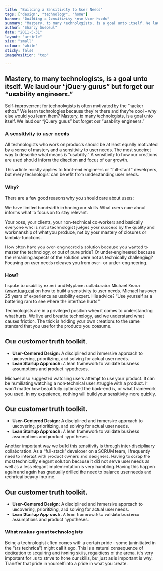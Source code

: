 ```yaml
---
title: "Building a Sensitivity to User Needs"
tags: ["design", "technology", "home"]
banner: "Building a Sensitivity \nto User Needs"
summary: "Mastery, to many technologists, is a goal unto itself. We laud our jQuery gurus but forget our usability engineers."
author: "Shanly Suepaul"
date: "2011-5-31"
layout: "article"
size: "small"
colour: "white"
sticky: false
imagePosition: "top"

---
```


## Mastery, to many technologists, is a goal unto itself. We laud our “jQuery gurus” but forget our “usability engineers.”

Self-improvement for technologists is often motivated by the “hacker ethos.” We learn technologies because they're there and they're cool – why else would you learn them? Mastery, to many technologists, is a goal unto itself. We laud our “jQuery gurus” but forget our “usability engineers.”

### A sensitivity to user needs

All technologists who work on products should be at least equally motivated by a sense of mastery and a sensitivity to user needs. The most succinct way to describe what means is “usability.” A sensitivity to how our creations are used should inform the direction and focus of our growth.

This article mostly applies to front-end engineers or “full-stack” developers, but every technologist can benefit from understanding user needs.

### Why?

There are a few good reasons why you should care about users:

We have limited bandwidth in honing our skills. What users care about informs what to focus on to stay relevant.

Your boss, your clients, your non-technical co-workers and basically everyone who is not a technologist judges your success by the quality and workmanship of what you produce, not by your mastery of closures or lambda-functions.

How often have you over-engineered a solution because you wanted to master the technology, or out of pure pride? Or under-engineered because the remaining aspects of the solution were not as technically challenging? Focusing on user needs releases you from over- or under-engineering.

### How?

I spoke to usability expert and Myplanet collaborator Michael Keara (www.tuag.ca) on how to build a sensitivity to user needs. Michael has over 25 years of experience as usability expert. His advice? “Use yourself as a battering ram to see where the interface hurts.”

Technologists are in a privileged position when it comes to understanding what hurts. We live and breathe technology, and we understand what causes friction. The trick is holding your own creations to the same standard that you use for the products you consume.

<div class="fancy-list orange">
  <h2>Our customer truth toolkit.</h2>
  <ul class="doodle">
    <li class="doodle1"><strong>User-Centered Design:</strong> A disciplined and immersive approach to uncovering, prioritizing, and solving for actual user needs.</li>
    <li class="doodle2"><strong>Lean Startup Approach:</strong> A lean framework to validate business assumptions and product hypotheses.</li>
  </ul>
</div>

Michael also suggested watching users attempt to use your product. It can be humiliating watching a non-technical user struggle with a product. It won't matter how beautifully optimized the back-end is, or what framework you used. In my experience, nothing will build your sensitivity more quickly.

<div class="fancy-list purple">
  <h2>Our customer truth toolkit.</h2>
  <ul class="doodle">
    <li class="doodle3"><strong>User-Centered Design:</strong> A disciplined and immersive approach to uncovering, prioritizing, and solving for actual user needs.</li>
    <li class="doodle4"><strong>Lean Startup Approach:</strong> A lean framework to validate business assumptions and product hypotheses.</li>
  </ul>
</div>

Another important way we build this sensitivity is through inter-disciplinary collaboration. As a “full-stack” developer on a SCRUM team, I frequently need to interact with product owners and designers. Having to scrap the most technically elegant solution because it did not serve user needs as well as a less elegant implementation is very humbling. Having this happen again and again has gradually drilled the need to balance user needs and technical beauty into me.

<div class="fancy-list pink">
  <h2>Our customer truth toolkit.</h2>
  <ul class="doodle">
    <li class="doodle5"><strong>User-Centered Design:</strong> A disciplined and immersive approach to uncovering, prioritizing, and solving for actual user needs.</li>
    <li class="doodle6"><strong>Lean Startup Approach:</strong> A lean framework to validate business assumptions and product hypotheses.</li>
  </ul>
</div>

### What makes great technologists

Being a technologist often comes with a certain pride – some (uninitiated in the “ars technica”) might call it ego. This is a natural consequence of dedication to acquiring and honing skills, regardless of the arena. It's very important for us to strive to hone our skills, but just as is important is why. Transfer that pride in yourself into a pride in what you create.